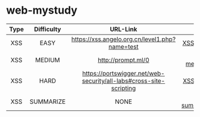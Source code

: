 # web-mystudy

| Type | Difficulty |                           URL-Link                           |                    File                    |
| :--: | :--------: | :----------------------------------------------------------: | :----------------------------------------: |
| XSS  |    EASY    |        https://xss.angelo.org.cn/level1.php?name=test        |      [XSS-easy.md](./XSS/XSS-easy.md)      |
| XSS  |   MEDIUM   |                      http://prompt.ml/0                      |    [XSS-medium.md](./XSS/XSS-medium.md)    |
| XSS  |    HARD    | https://portswigger.net/web-security/all-labs#cross-site-scripting |      [XSS-hard.md](./XSS/XSS-hard.md)      |
| XSS  | SUMMARIZE  |                             NONE                             | [XSS-summarize.md](./XSS/XSS-summarize.md) |


